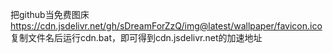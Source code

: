 把github当免费图床
https://cdn.jsdelivr.net/gh/sDreamForZzQ/img@latest/wallpaper/favicon.ico
复制文件名后运行cdn.bat，即可得到cdn.jsdelivr.net的加速地址
